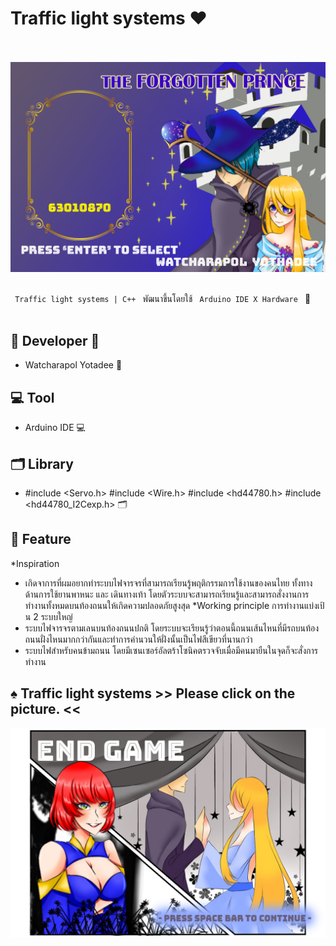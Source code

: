 # Traffic light systems  ❤ 

<br><br> ![QON](https://github.com/WatcharapolxFa/GAME_SFML/blob/master/GAME_SFML/charecter/menu.png) <br><br>

`  Traffic light systems | C++  `   พัฒนาขึ้นโดยใช้   `  Arduino IDE X Hardware  ` 🦩 <br><br>

## 🦩 Developer 🦩

* Watcharapol Yotadee 🦩

## 💻 Tool 

* Arduino IDE 💻 

## 🗂 Library

* #include <Servo.h>
  #include <Wire.h>
  #include <hd44780.h> 
  #include <hd44780_I2Cexp.h>  🗂

## 👾 Feature

*Inspiration 
 - เกิดจาการที่ผมอยากทำระบบไฟจารจรที่สามารถเรียนรู้พฤติกรรมการใช้งานของคนไทย ทั้งทางด้านการใช้ยานพาหนะ และ เดินทางเท้า
    โดยตัวระบบจะสามารถเรียนรู้และสามารถสั่งงานการทำงานทั้งหมดบนท้องถนนให้เกิดความปลอดภัยสูงสุด
*Working principle
  การทำงานแบ่งเป้น 2 ระบบใหญ่
 - ระบบไฟจารจรตามเลนบนท้องถนนปกติ
    โดยระบบจะเรียนรู้ว่าตอนนี้ถนนเส้นไหนที่มีรถบนท้องถนนฝั่งไหนมากกว่ากันและทำการคำนวนให้ฝั่งนั้นเป็นไฟสีเขียวที่นานกว่า
 - ระบบไฟสำหรับคนข้ามถนน โดยมีเซนเซอร์อัลตร้าโซนิคตรวจจับเมื่อมีคนมายืนในจุดก็จะสั่งการทำงาน

## ♠ Traffic light systems  >> Please click on the picture. <<

[![alt text](https://github.com/WatcharapolxFa/GAME_SFML/blob/master/GAME_SFML/charecter/End.png?raw=true)](https://www.youtube.com/watch?v=FXd6wB5ObRw)

<br> 
